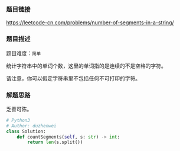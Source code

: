 ### 题目链接
https://leetcode-cn.com/problems/number-of-segments-in-a-string/

### 题目描述
题目难度：```简单```

统计字符串中的单词个数，这里的单词指的是连续的不是空格的字符。

请注意，你可以假定字符串里不包括任何不可打印的字符。

### 解题思路
乏善可陈。

```python
# Python3
# Author: duzhenwei
class Solution:
    def countSegments(self, s: str) -> int:
        return len(s.split())
```